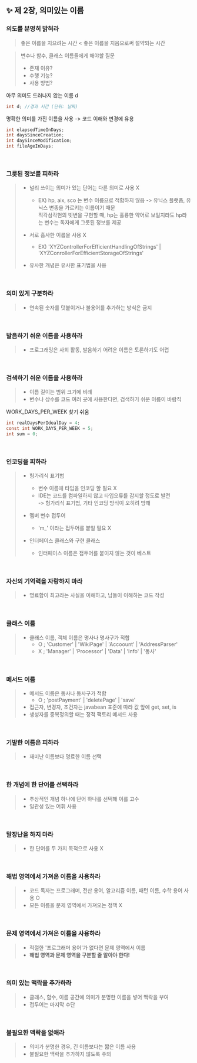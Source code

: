 ✨ 제 2장, 의미있는 이름
----------------------

### 의도를 분명히 밝혀라 
> 좋은 이름을 지으려는 시간 < 좋은 이름을 지음으로써 절약되는 시간 

> 변수나 함수, 클래스 이름들에게 해야할 질문 <br>
> * 존재 이유? <br>
> * 수행 기능? <br>
> * 사용 방법? <br>

아무 의미도 드러나지 않는 이름 d
~~~java
int d; //경과 시간 (단위: 날짜)
~~~

명확한 의미를 가진 이름을 사용 -> 코드 이해와 변경에 유용 
~~~java
int elapsedTimeInDays;
int daysSinceCreation;
int daySinceModification;
int fileAgeInDays;
~~~

<br/> 

### 그릇된 정보를 피하라 
> * 널리 쓰이는 의미가 있는 단어는 다른 의미로 사용 X <br>
>   - EX) hp, aix, sco 는 변수 이름으로 적합하지 않음 -> 유닉스 플랫폼, 유닉스 변종을 가르키는 이름이기 때문 <br>
>     직각삼각현의 빗변을 구현할 때, hp는 훌륭한 약어로 보일지라도 hp라는 변수는 독자에게 그릇된 정보를 제공 
>
> * 서로 흡사한 이름을 사용 X
>   - EX) 'XYZControllerForEfficientHandlingOfStrings' | 'XYZConrollerForEfficientStorageOfStrings'
> * 유사한 개념은 유사한 표기법을 사용 

<br/> 

### 의미 있게 구분하라 
> * 연속된 숫자를 덧붙이거나 불용어를 추가하는 방식은 금지 

<br/> 

### 발음하기 쉬운 이름을 사용하라
> * 프로그래밍은 사회 활동, 발음하기 어려운 이름은 토론하기도 어렵 

<br/> 

### 검색하기 쉬운 이름을 사용하라 
> * 이름 길이는 범위 크기에 비례 <br> 
> * 변수나 상수를 코드 여러 곳에 사용한다면, 검색하기 쉬운 이름이 바람직 <br>

WORK_DAYS_PER_WEEK 찾기 쉬움 
~~~java
int realDaysPerIdealDay = 4;
const int WORK_DAYS_PER_WEEK = 5;
int sum = 0;
~~~

<br/> 

### 인코딩을 피하라 
> * 헝가리식 표기법 <br>
>   - 변수 이름에 타입을 인코딩 할 필요 X <br>
>   - IDE는 코드를 컴파일하지 않고 타입오류를 감지할 정도로 발전 <br>
>     -> 헝가리식 표기법, 기타 인코딩 방식이 오히려 방해 
>                                      
> * 멤버 변수 접두어 <br>
>   - 'm_' 이라는 접두어를 붙일 필요 X 
>  
> * 인터페이스 클래스와 구현 클래스 <br>
>   - 인터페이스 이름은 접두어를 붙이지 않는 것이 베스트 <br>

<br/> 

### 자신의 기억력을 자랑하지 마라
> * 명료함이 최고라는 사실을 이해하고, 남들이 이해하는 코드 작성

<br/> 

### 클래스 이름 
> * 클래스 이름, 객체 이름은 명사나 명사구가 적합 <br>
>   - O ; 'Customer' | 'WikiPage' | 'Accoount' | 'AddressParser' <br>
>   - X ; 'Manager' | 'Processor' | 'Data' | 'Info' | '동사' <br>

<br/> 

### 메서드 이름
> * 메서드 이름은 동사나 동사구가 적합 <br>
>   - O ; 'postPayment' | 'deletePage' | 'save' <br>
> * 접근자, 변경자, 조건자는 javabean 표준에 따라 값 앞에 get, set, is <br>
> * 생성자를 중복정의할 때는 정적 팩토리 메서드 사용 

<br/> 

### 기발한 이름은 피하라
> * 재미난 이름보다 명료한 이름 선택

<br/> 

### 한 개념에 한 단어를 선택하라 
> * 추상적인 개념 하나에 단어 하나를 선택해 이를 고수 <br>
> * 일관성 있는 어휘 사용 

<br/> 

### 말장난을 하지 마라
> * 한 단어를 두 가지 목적으로 사용 X

<br/> 

### 해법 영역에서 가져온 이름을 사용하라 
> * 코드 독자는 프로그래머, 전산 용어, 알고리즘 이름, 패턴 이름, 수학 용어 사용 O  <br>
> * 모든 이름을 문제 영역에서 가져오는 정책 X

<br/> 

### 문제 영역에서 가져온 이름을 사용하라
> * 적절한 '프로그래머 용어'가 없다면 문제 영역에서 이름 <br>
> * __해법 영역과 문제 영역을 구분할 줄 알아야 한다!__

<br/> 

### 의미 있는 맥락을 추가하라 
> * 클래스, 함수, 이름 공간에 의미가 분명한 이름을 넣어 맥락을 부여 <br>
> * 접두어는 마지막 수단 

<br/> 

### 불필요한 맥락을 없애라
> * 의미가 분명한 경우, 긴 이름보다는 짧은 이름 사용 <br>
> * 불필요한 맥락을 추가하지 않도록 주의 
